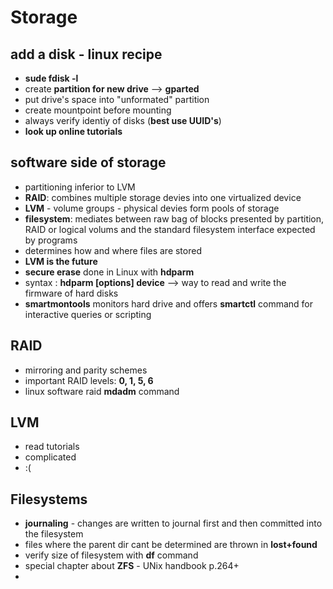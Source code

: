 # Storage

## add a disk - linux recipe

* **sude fdisk -l**
* create **partition for new drive** --> **gparted**
* put drive's space into "unformated" partition
* create mountpoint before mounting
* always verify identiy of disks (**best use UUID's**)
* **look up online tutorials**

## software side of storage

* partitioning inferior to LVM 
* **RAID**: combines multiple storage devies into one virtualized device
* **LVM** - volume groups - physical devies form pools of storage 
* **filesystem**: mediates between raw bag of blocks presented by partition, RAID or logical volums and the standard filesystem interface expected by programs
* determines how and where files are stored
* **LVM is the future**
* **secure erase** done in Linux with **hdparm**
* syntax : **hdparm [options] device** --> way to read and write the firmware of hard disks
* **smartmontools** monitors hard drive and offers **smartctl** command for interactive queries or scripting

## RAID

* mirroring and parity schemes
* important RAID levels: **0, 1, 5, 6**
* linux software raid **mdadm** command


## LVM

* read tutorials
* complicated
* :(

## Filesystems

* **journaling** - changes are written to journal first and then committed into the filesystem
* files where the parent dir cant be determined are thrown in **lost+found**
* verify size of filesystem with **df** command
* special chapter about **ZFS** - UNix handbook p.264+
*    
